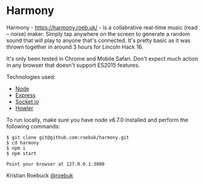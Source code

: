 # Harmony

Harmony - https://harmony.roeb.uk/ - is a collabrative real-time music (read – noise) maker. Simply
tap anywhere on the screen to generate a random sound that will play to anyone that's connected.
It's pretty basic as it was thrown together in around 3 hours for Lincoln Hack 16.

It's only been tested in Chrome and Mobile Safari. Don't expect much action in any browser that
doesn't support ES2015 features.


Technologies used:

* [Node](https://nodejs.org/en/)
* [Express](http://expressjs.com/)
* [Socket.io](http://socket.io/)
* [Howler](https://howlerjs.com/)


To run locally, make sure you have node v6.7.0 installed and perform the following commands:

    $ git clone git@github.com:roebuk/harmony.git
    $ cd harmony
    $ npm i
    $ npm start

    Point your browser at 127.0.0.1:3000


Kristian Roebuck [@roebuk](https://twitter.com/roebuk)

